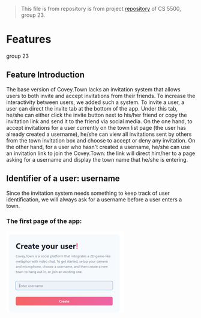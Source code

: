 > This file  is from repository is from project [repository](https://github.com/imbaguanxin/covey.town.project.team23.git) of CS 5500, group 23. 
# Features
group 23

## Feature Introduction

The base version of Covey.Town lacks an invitation system that allows users to both invite and accept invitations from their friends. To increase the interactivity between users, we added such a system. To invite a user, a user can direct the invite tab at the bottom of the app. Under this tab, he/she can either click the invite button next to his/her friend or copy the invitation link and send it to the friend via social media. On the one hand, to accept invitations for a user currently on the town list page (the user has already created a username), he/she can view all invitations sent by others from the town invitation box and choose to accept or deny any invitation. On the other hand, for a user who hasn't created a username, he/she can use an invitation link to join the Covey.Town: the link will direct him/her to a page asking for a username and display the town name that he/she is entering.

## Identifier of a user: username

Since the invitation system needs something to keep track of user identification, we will always ask for a username before a user enters a town.

### The first page of the app:

![first page](assets/Picture1.png)


